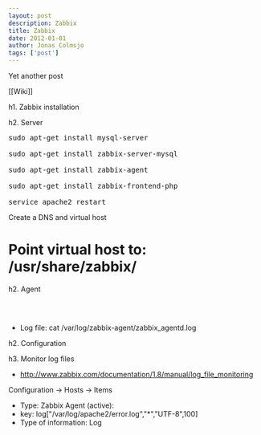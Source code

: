 ```yaml
---
layout: post
description: Zabbix
title: Zabbix
date: 2012-01-01
author: Jonas Colmsjo
tags: ['post']
---
```


Yet another post





[[Wiki]]

h1. Zabbix installation

h2. Server

<pre>
sudo apt-get install mysql-server

sudo apt-get install zabbix-server-mysql

sudo apt-get install zabbix-agent

sudo apt-get install zabbix-frontend-php

service apache2 restart
</pre>



Create a DNS and virtual host
# Point virtual host to: /usr/share/zabbix/

h2. Agent


<pre>


</pre>


* Log file: cat /var/log/zabbix-agent/zabbix_agentd.log 


h2. Configuration


h3. Monitor log files

* http://www.zabbix.com/documentation/1.8/manual/log_file_monitoring

Configuration -> Hosts -> Items
* Type: Zabbix Agent (active): 
* key: log["/var/log/apache2/error.log","*","UTF-8",100]
* Type of information: Log





